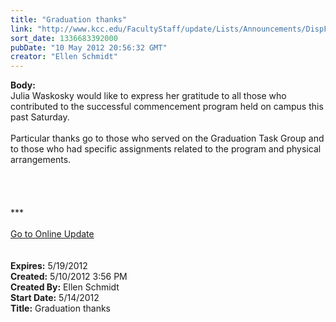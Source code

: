```yaml
---
title: "Graduation thanks"
link: "http://www.kcc.edu/FacultyStaff/update/Lists/Announcements/DispForm.aspx?ID=707"
sort_date: 1336683392000
pubDate: "10 May 2012 20:56:32 GMT"
creator: "Ellen Schmidt"
---
```


<div><b>Body:</b> <div class="ExternalClass8967D02B8359430989ED2E19A259C6D7"><div>Julia Waskosky would like to express her gratitude to all those who contributed to the successful commencement program held on campus this past Saturday.  </div>
<div> </div>
<div>Particular thanks go to those who served on the Graduation Task Group and to those who had specific assignments related to the program and physical arrangements.</div>
<div> </div>
<div>
<div>
<div>
<div> </div>
<div> </div>
<div> </div>
<div>
<div class="ExternalClass8FE243A1D12D4E008D1A0CEA4D499155">***</div>
<div class="ExternalClass8FE243A1D12D4E008D1A0CEA4D499155"> </div>
<div class="ExternalClass8FE243A1D12D4E008D1A0CEA4D499155"><a href="/FacultyStaff/update/Pages/dailyupdate.aspx">Go to Online Update</a></div>
<div class="ExternalClass8FE243A1D12D4E008D1A0CEA4D499155"> </div></div><br /></div></div></div></div></div>
<div><b>Expires:</b> 5/19/2012</div>
<div><b>Created:</b> 5/10/2012 3:56 PM</div>
<div><b>Created By:</b> Ellen Schmidt</div>
<div><b>Start Date:</b> 5/14/2012</div>
<div><b>Title:</b> Graduation thanks</div>
